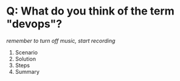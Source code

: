 # Q: What do you think of the term "devops"?

*remember to turn off music, start recording*

1. Scenario
2. Solution
3. Steps
4. Summary

